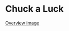 # Chuck a Luck

[Overview image](https://github.com/DKolter/chuck_a_luck/blob/main/assets/overview.png?raw=true)
